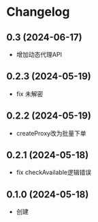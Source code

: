 # Changelog

## 0.3 (2024-06-17)

* 增加动态代理API

## 0.2.3 (2024-05-19)
* fix 未解密

## 0.2.2 (2024-05-19)
* createProxy改为批量下单

## 0.2.1 (2024-05-18)
* fix checkAvailable逻辑错误

## 0.1.0 (2024-05-18)
* 创建

